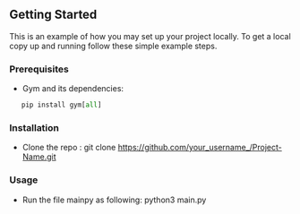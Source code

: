 ## Getting Started
This is an example of how you may set up your project locally. To get a local copy up and running follow these simple example steps.
### Prerequisites
 * Gym and its dependencies: 
```python
   pip install gym[all]
```
### Installation
 * Clone the repo :
   git clone https://github.com/your_username_/Project-Name.git
### Usage
 * Run the file mainpy as following:
   python3 main.py
